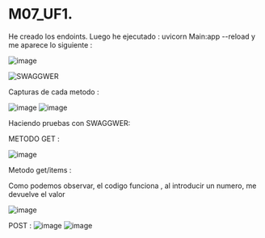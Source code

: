 # M07_UF1.
He creado los endoints.
Luego he ejecutado : uvicorn Main:app --reload    y me aparece lo siguiente : 


![image](https://github.com/user-attachments/assets/268f9d96-1701-4c3e-b3a4-171e2c99bd89)

![SWAGGWER](https://github.com/user-attachments/assets/0f73e0b0-6629-4906-9f5c-582c320cc452)


Capturas de cada metodo : 

![image](https://github.com/user-attachments/assets/d879d23e-2bcf-4292-931c-dd380ccfb8a8)
![image](https://github.com/user-attachments/assets/25ed9ae1-1288-43f3-a301-facff0a267bb)

Haciendo pruebas con SWAGGWER:

METODO GET : 

![image](https://github.com/user-attachments/assets/70e6c3a5-0a13-47cf-bd90-2eddd8458883)

Metodo get/items :

Como podemos observar, el codigo funciona , al introducir un numero, me devuelve el valor 

![image](https://github.com/user-attachments/assets/410838ce-9d7d-48d5-8d7b-226c88791666)

POST : 
![image](https://github.com/user-attachments/assets/245d18fc-5c2b-4c01-8881-9a8431585359)
![image](https://github.com/user-attachments/assets/0375a062-f406-4d42-8653-88ec15aa6664)



